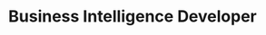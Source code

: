 ---
title: Business Intelligence Developer
description: End-to-end business intelligence development. I was able to build efficient information systems and manage complex data architectures.
organization: IT4W SA
startDate: 2021-03-01 00:00:00
endDate: 2023-06-01 00:00:00
tags:
  - React.js
  - Vue.js
  - Laravel
  - Node.js
  - SQL
  - MongoDB
  - Illustrator
  - Photoshop
  - Docker
---